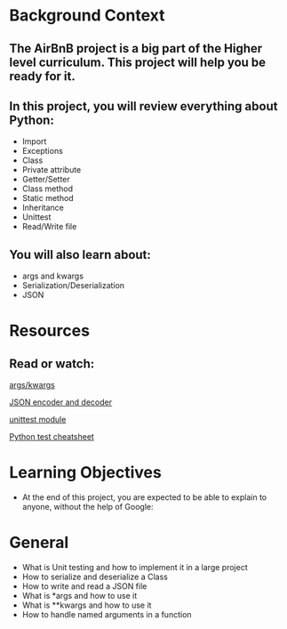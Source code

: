 # Background Context

<h2>The AirBnB project is a big part of the Higher level curriculum. This project will help you be ready for it.</h2>

## In this project, you will review everything about Python:

- Import
- Exceptions
- Class
- Private attribute
- Getter/Setter
- Class method
- Static method
- Inheritance
- Unittest
- Read/Write file

## You will also learn about:

- args and kwargs
- Serialization/Deserialization
- JSON

# Resources
## Read or watch:

[args/kwargs](https://yasoob.me/2013/08/04/args-and-kwargs-in-python-explained/)

[JSON encoder and decoder](https://docs.python.org/3/library/json.html)

[unittest module](https://docs.python.org/3.4/library/unittest.html#module-unittest)

[Python test cheatsheet](https://www.pythonsheets.com/notes/python-tests.html)

# Learning Objectives
- At the end of this project, you are expected to be able to explain to anyone, without the help of Google:


# General

- What is Unit testing and how to implement it in a large project
- How to serialize and deserialize a Class
- How to write and read a JSON file
- What is *args and how to use it
- What is **kwargs and how to use it
- How to handle named arguments in a function
